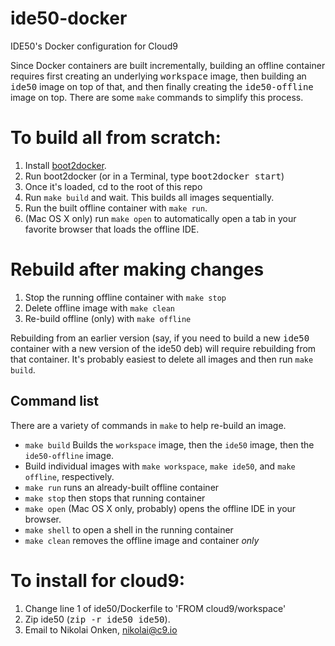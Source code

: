 # ide50-docker
IDE50's Docker configuration for Cloud9

Since Docker containers are built incrementally, building an offline container
requires first creating an underlying <tt>workspace</tt> image, then building
an <tt>ide50</tt> image on top of that, and then finally creating the
<tt>ide50-offline</tt> image on top. There are some `make` commands to
simplify this process.

# To build all from scratch:

1. Install [boot2docker](http://boot2docker.io).
1. Run boot2docker (or in a Terminal, type <tt>boot2docker start</tt>)
1. Once it's loaded, cd to the root of this repo
1. Run `make build` and wait. This builds all images sequentially.
1. Run the built offline container with `make run`.
1. (Mac OS X only) run `make open` to automatically open a tab in your favorite
   browser that loads the offline IDE.

# Rebuild after making changes

1. Stop the running offline container with `make stop`
1. Delete offline image with `make clean`
1. Re-build offline (only) with `make offline`

Rebuilding from an earlier version (say, if you need to build a new
<tt>ide50</tt> container with a new version of the ide50 deb) will require
rebuilding from that container. It's probably easiest to delete all images
and then run `make build`.

## Command list

There are a variety of commands in `make` to help re-build an image.
* `make build` Builds the `workspace` image, then the `ide50` image, then
  the `ide50-offline` image.
* Build individual images with `make workspace`, `make ide50`, and
  `make offline`, respectively.
* `make run` runs an already-built offline container
* `make stop` then stops that running container
* `make open` (Mac OS X only, probably) opens the offline IDE in your browser.
* `make shell` to open a shell in the running container
* `make clean` removes the offline image and container *only*

# To install for cloud9:
1. Change line 1 of ide50/Dockerfile to 'FROM cloud9/workspace'
2. Zip ide50 (<tt>zip -r ide50 ide50</tt>).
3. Email to Nikolai Onken, nikolai@c9.io
